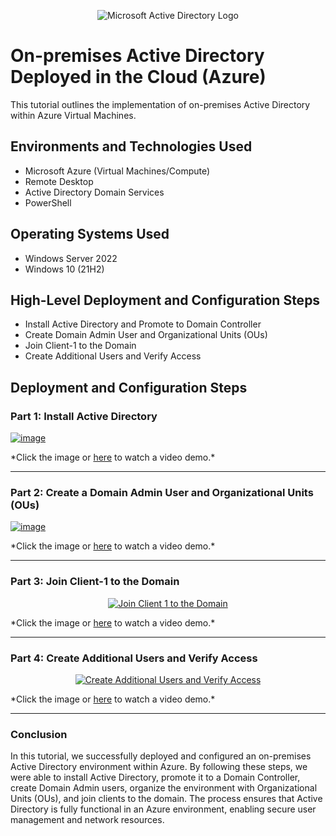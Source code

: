 <p align="center">
<img src="https://i.imgur.com/pU5A58S.png" alt="Microsoft Active Directory Logo"/>
</p>

<h1>On-premises Active Directory Deployed in the Cloud (Azure)</h1>
This tutorial outlines the implementation of on-premises Active Directory within Azure Virtual Machines.<br />



<h2>Environments and Technologies Used</h2>

- Microsoft Azure (Virtual Machines/Compute)
- Remote Desktop
- Active Directory Domain Services
- PowerShell

<h2>Operating Systems Used</h2>

- Windows Server 2022
- Windows 10 (21H2)

<h2>High-Level Deployment and Configuration Steps</h2>

- Install Active Directory and Promote to Domain Controller  
- Create Domain Admin User and Organizational Units (OUs)  
- Join Client-1 to the Domain  
- Create Additional Users and Verify Access  

<h2>Deployment and Configuration Steps</h2>

### Part 1: Install Active Directory
<p align="center">
  <a href="https://youtu.be/ZhRZfyAoKXo">
  
 ![image](https://github.com/user-attachments/assets/33543d71-69be-43fe-9ff2-ed766cfcccbf)
 </a>
</p>
*Click the image or  <a href="https://youtu.be/ZhRZfyAoKXo">here</a> to watch a video demo.*

---

### Part 2: Create a Domain Admin User and Organizational Units (OUs)
<p align="center">
  <a href="https://youtu.be/9DVuWfY3K4Q">

  ![image](https://github.com/user-attachments/assets/dde8a2fb-cb9d-4242-8171-2b034e644000)
 </a>
</p>
*Click the image or  <a href="https://youtu.be/9DVuWfY3K4Q">here</a> to watch a video demo.*
  

---

### Part 3: Join Client-1 to the Domain
<p align="center">
  <a href="https://www.youtube.com/watch?v=0I8dOcsaoBM">
    <img src="https://img.youtube.com/vi/0I8dOcsaoBM/0.jpg" alt="Join Client 1 to the Domain"/>
  </a>
</p>
 *Click the image or  <a href="https://www.youtube.com/watch?v=0I8dOcsaoBM">here</a> to watch a video demo.*

---

### Part 4: Create Additional Users and Verify Access
<p align="center">
  <a href="https://www.youtube.com/watch?v=Rsxgx2KKQYY">
    <img src="https://img.youtube.com/vi/Rsxgx2KKQYY/0.jpg" alt="Create Additional Users and Verify Access"/>
  </a>
</p> 
*Click the image or  <a href="https://www.youtube.com/watch?v=Rsxgx2KKQYY">here</a> to watch a video demo.*


---

### Conclusion

In this tutorial, we successfully deployed and configured an on-premises Active Directory environment within Azure. By following these steps, we were able to install Active Directory, promote it to a Domain Controller, create Domain Admin users, organize the environment with Organizational Units (OUs), and join clients to the domain. The process ensures that Active Directory is fully functional in an Azure environment, enabling secure user management and network resources.
